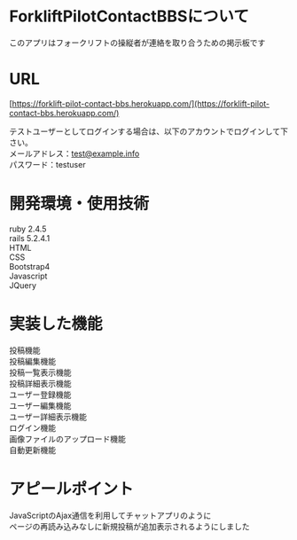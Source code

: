 # ForkliftPilotContactBBSについて
このアプリはフォークリフトの操縦者が連絡を取り合うための掲示板です<br>

# URL
[https://forklift-pilot-contact-bbs.herokuapp.com/](https://forklift-pilot-contact-bbs.herokuapp.com/)<br>

テストユーザーとしてログインする場合は、以下のアカウントでログインして下さい。<br>
メールアドレス：test@example.info<br>
パスワード：testuser<br>

# 開発環境・使用技術
ruby 2.4.5<br>
rails 5.2.4.1<br>
HTML<br>
CSS<br>
Bootstrap4<br>
Javascript<br>
JQuery<br>

# 実装した機能
投稿機能<br>
投稿編集機能<br>
投稿一覧表示機能<br>
投稿詳細表示機能<br>
ユーザー登録機能<br>
ユーザー編集機能<br>
ユーザー詳細表示機能<br>
ログイン機能<br>
画像ファイルのアップロード機能<br>
自動更新機能<br>

# アピールポイント
JavaScriptのAjax通信を利用してチャットアプリのように<br>
ページの再読み込みなしに新規投稿が追加表示されるようにしました

